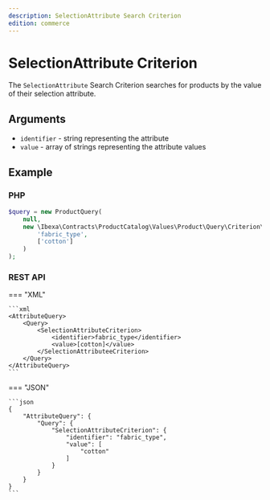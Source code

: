 ```yaml
---
description: SelectionAttribute Search Criterion
edition: commerce
---
```


# SelectionAttribute Criterion

The `SelectionAttribute` Search Criterion searches for products by the value of their selection attribute.

## Arguments

- `identifier` - string representing the attribute
- `value` - array of strings representing the attribute values

## Example

### PHP

``` php
$query = new ProductQuery(
    null,
    new \Ibexa\Contracts\ProductCatalog\Values\Product\Query\Criterion\SelectionAttribute(
        'fabric_type',
        ['cotton']
    )
);
```

### REST API

=== "XML"

    ```xml
    <AttributeQuery>
        <Query>
            <SelectionAttributeCriterion>
                <identifier>fabric_type</identifier>
                <value>[cotton]</value>
            </SelectionAttributeeCriterion>
        </Query>
    </AttributeQuery>
    ```

=== "JSON"

    ```json
    {
        "AttributeQuery": {
            "Query": {
                "SelectionAttributeCriterion": {
                    "identifier": "fabric_type",
                    "value": [
                        "cotton"
                    ]
                }
            }
        }
    }
    ```